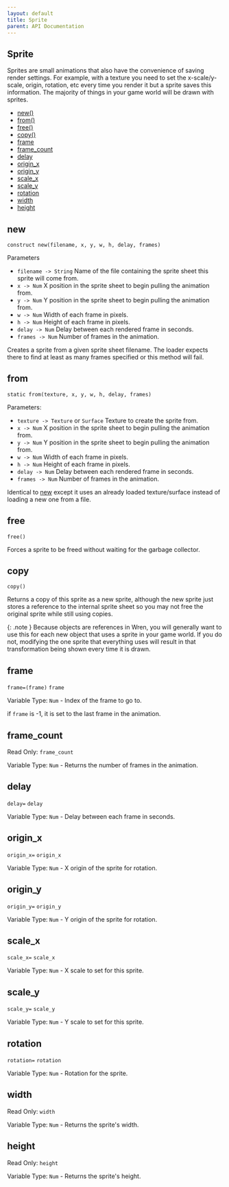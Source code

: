 ```yaml
---
layout: default
title: Sprite
parent: API Documentation
---
```


## Sprite
Sprites are small animations that also have the convenience of saving render settings. For
example, with a texture you need to set the x-scale/y-scale, origin, rotation, etc every
time you render it but a sprite saves this information. The majority of things in your game
world will be drawn with sprites.

 + [new()](#new)
 + [from()](#from)
 + [free()](#free)
 + [copy()](#copy)
 + [frame](#frame)
 + [frame_count](#frame_count)
 + [delay](#delay)
 + [origin_x](#origin_x)
 + [origin_y](#origin_y)
 + [scale_x](#scale_x)
 + [scale_y](#scale_y)
 + [rotation](#rotation)
 + [width](#width)
 + [height](#height)

## new
`construct new(filename, x, y, w, h, delay, frames)`

Parameters
 + `filename -> String` Name of the file containing the sprite sheet this sprite will come from.
 + `x -> Num` X position in the sprite sheet to begin pulling the animation from.
 + `y -> Num` Y position in the sprite sheet to begin pulling the animation from.
 + `w -> Num` Width of each frame in pixels.
 + `h -> Num` Height of each frame in pixels.
 + `delay -> Num` Delay between each rendered frame in seconds.
 + `frames -> Num` Number of frames in the animation.

Creates a sprite from a given sprite sheet filename. The loader expects there to find at least
as many frames specified or this method will fail.

## from
`static from(texture, x, y, w, h, delay, frames)`

Parameters:
 + `texture -> Texture` or `Surface` Texture to create the sprite from.
 + `x -> Num` X position in the sprite sheet to begin pulling the animation from.
 + `y -> Num` Y position in the sprite sheet to begin pulling the animation from.
 + `w -> Num` Width of each frame in pixels.
 + `h -> Num` Height of each frame in pixels.
 + `delay -> Num` Delay between each rendered frame in seconds.
 + `frames -> Num` Number of frames in the animation.

Identical to [new](#new) except it uses an already loaded texture/surface instead of loading a new
one from a file.

## free
`free()`

Forces a sprite to be freed without waiting for the garbage collector.

## copy
`copy()`

Returns a copy of this sprite as a new sprite, although the new sprite just stores a
reference to the internal sprite sheet so you may not free the original sprite while still
using copies.

{: .note }
Because objects are references in Wren, you will generally want to use this for each
new object that uses a sprite in your game world. If you do not, modifying the one sprite
that everything uses will result in that transformation being shown every time it is
drawn.

## frame
`frame=(frame)` `frame`

Variable Type: `Num` - Index of the frame to go to.

if `frame` is -1, it is set to the last frame in the animation.

## frame_count
Read Only: `frame_count`

Variable Type: `Num` - Returns the number of frames in the animation.

## delay
`delay=` `delay`

Variable Type: `Num` - Delay between each frame in seconds.

## origin_x
`origin_x=` `origin_x`

Variable Type: `Num` - X origin of the sprite for rotation.

## origin_y
`origin_y=` `origin_y`

Variable Type: `Num` - Y origin of the sprite for rotation.

## scale_x
`scale_x=` `scale_x`

Variable Type: `Num` - X scale to set for this sprite.

## scale_y
`scale_y=` `scale_y`

Variable Type: `Num` - Y scale to set for this sprite.

## rotation
`rotation=` `rotation`

Variable Type: `Num` - Rotation for the sprite.

## width
Read Only: `width`

Variable Type: `Num` - Returns the sprite's width.

## height
Read Only: `height`

Variable Type: `Num` - Returns the sprite's height.

